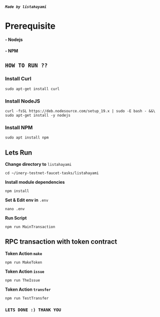 ##### _`Made by listahayami`_
# Prerequisite 

#### - Nodejs
#### - NPM

## `HOW TO RUN ??` 

### Install Curl
```
sudo apt-get install curl
```

### Install NodeJS
```
curl -fsSL https://deb.nodesource.com/setup_19.x | sudo -E bash - &&\
sudo apt-get install -y nodejs
```

### Install NPM
```
sudo apt install npm
```

## Lets Run

**Change directory to** `listahayami`

```
cd ~/inery-testnet-faucet-tasks/listahayami
```

**Install module dependencies**

```
npm install
```

**Set & Edit env in** `.env`
```
nano .env
```

**Run Script**
``` 
npm run MainTransaction 
````


## RPC transaction with token contract
**Token Action `make`**


```console
npm run MakeToken
```

**Token Action `issue`**
```console
npm run TheIssue
```

**Token Action `transfer`**
```console
npm run TestTransfer
```

### `LETS DONE :) THANK YOU `
